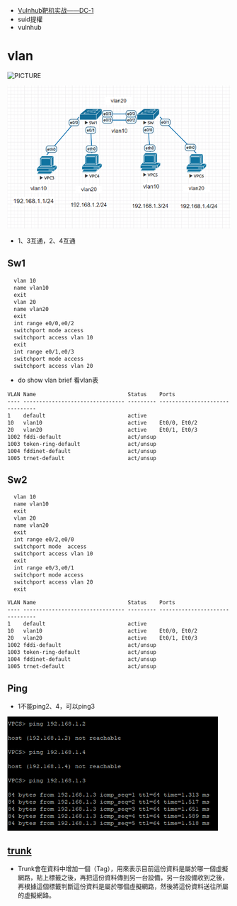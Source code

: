 * [Vulnhub靶机实战——DC-1](https://blog.csdn.net/weixin_43583637/article/details/101542749)
* suid提權
* vulnhub
# vlan

![PICTURE](https://github.com/victor0520/cisco/blob/main/bitmap/1116-3.png)

![PICTURE](https://github.com/victor0520/cisco/blob/main/bitmap/1116-1.png)

* 1、3互通，2、4互通

## Sw1

```
  vlan 10
  name vlan10
  exit
  vlan 20
  name vlan20
  exit
  int range e0/0,e0/2
  switchport mode access
  switchport access vlan 10
  exit
  int range e0/1,e0/3
  switchport mode access
  switchport access vlan 20
```
* do show vlan brief 看vlan表
```
VLAN Name                             Status    Ports
---- -------------------------------- --------- -------------------------------
1    default                          active
10   vlan10                           active    Et0/0, Et0/2
20   vlan20                           active    Et0/1, Et0/3
1002 fddi-default                     act/unsup
1003 token-ring-default               act/unsup
1004 fddinet-default                  act/unsup
1005 trnet-default                    act/unsup
```

## Sw2

```
  vlan 10
  name vlan10
  exit
  vlan 20
  name vlan20
  exit
  int range e0/2,e0/0
  switchport mode  access
  switchport access vlan 10
  exit
  int range e0/3,e0/1
  switchport mode access
  switchport access vlan 20
  exit
```
```
VLAN Name                             Status    Ports
---- -------------------------------- --------- -------------------------------
1    default                          active
10   vlan10                           active    Et0/0, Et0/2
20   vlan20                           active    Et0/1, Et0/3
1002 fddi-default                     act/unsup
1003 token-ring-default               act/unsup
1004 fddinet-default                  act/unsup
1005 trnet-default                    act/unsup
```
## Ping

* 1不能ping2、4，可以ping3

![PICTURE](https://github.com/victor0520/cisco/blob/main/bitmap/1116-2.png)

## [trunk](https://www.netadmin.com.tw/netadmin/zh-tw/technology/B9888DEE1195431D870E40633A349D01)
* Trunk會在資料中增加一個（Tag），用來表示目前這份資料是屬於哪一個虛擬網路，貼上標籤之後，再把這份資料傳到另一台設備，另一台設備收到之後，再根據這個標籤判斷這份資料是屬於哪個虛擬網路，然後將這份資料送往所屬的虛擬網路。
